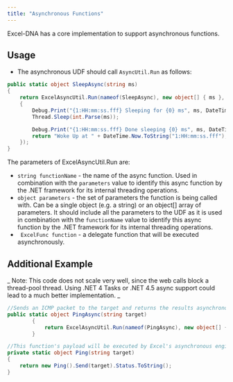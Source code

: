 ```yaml
---
title: "Asynchronous Functions"
---
```

Excel-DNA has a core implementation to support asynchronous functions. 

## Usage

- The asynchronous UDF should call `AsyncUtil.Run` as follows:

```csharp
public static object SleepAsync(string ms)
{
    return ExcelAsyncUtil.Run(nameof(SleepAsync), new object[] { ms }, () =>
    {
        Debug.Print("{1:HH:mm:ss.fff} Sleeping for {0} ms", ms, DateTime.Now);
        Thread.Sleep(int.Parse(ms));

        Debug.Print("{1:HH:mm:ss.fff} Done sleeping {0} ms", ms, DateTime.Now);
        return "Woke Up at " + DateTime.Now.ToString("1:HH:mm:ss.fff");
    });
}
```



The parameters of ExcelAsyncUtil.Run are:

- `string functionName` - the name of the async function. Used in combination with the `parameters` value to identify this async function by the .NET framework for its internal threading operations.
- `object parameters` - the set of parameters the function is being called with. Can be a single object (e.g. a string) or an object\[\] array of parameters. It should include all the parameters to the UDF as it is used in combination with the `functionName` value to identify this async function by the .NET framework for its internal threading operations. 
- ` ExcelFunc function` - a delegate function that will be executed asynchronously.

## Additional Example

_ Note: This code does not scale very well, since the web calls block a thread-pool thread. Using .NET 4 Tasks or .NET 4.5 async support could lead to a much better implementation. _

```csharp
//Sends an ICMP packet to the target and returns the results asynchronously
public static object PingAsync(string target)
        {
            return ExcelAsyncUtil.Run(nameof(PingAsync), new object[] { target }, () => Ping(target));
        }

//This function's payload will be executed by Excel's asynchronous engine
private static object Ping(string target)
{
    return new Ping().Send(target).Status.ToString();
}
```
